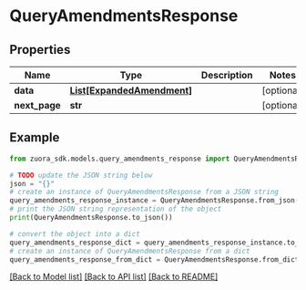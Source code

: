 # QueryAmendmentsResponse



## Properties

Name | Type | Description | Notes
------------ | ------------- | ------------- | -------------
**data** | [**List[ExpandedAmendment]**](ExpandedAmendment.md) |  | [optional] 
**next_page** | **str** |  | [optional] 

## Example

```python
from zuora_sdk.models.query_amendments_response import QueryAmendmentsResponse

# TODO update the JSON string below
json = "{}"
# create an instance of QueryAmendmentsResponse from a JSON string
query_amendments_response_instance = QueryAmendmentsResponse.from_json(json)
# print the JSON string representation of the object
print(QueryAmendmentsResponse.to_json())

# convert the object into a dict
query_amendments_response_dict = query_amendments_response_instance.to_dict()
# create an instance of QueryAmendmentsResponse from a dict
query_amendments_response_from_dict = QueryAmendmentsResponse.from_dict(query_amendments_response_dict)
```
[[Back to Model list]](../README.md#documentation-for-models) [[Back to API list]](../README.md#documentation-for-api-endpoints) [[Back to README]](../README.md)


